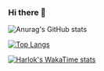### Hi there 👋

![Anurag's GitHub stats](https://github-readme-stats.vercel.app/api?username=ElectRICdll&show_icons=true&title_color=061229&text_color=f0f0f0&icon_color=588b04&border_color=ffffff40&locale=cn)

[![Top Langs](https://github-readme-stats.vercel.app/api/top-langs/?username=ElectRICdll&layout=donut&locale=cn)](https://github.com/anuraghazra/github-readme-stats)

[![Harlok's WakaTime stats](https://github-readme-stats.vercel.app/api/wakatime?username=ElectRICdll)](https://github.com/anuraghazra/github-readme-stats)

